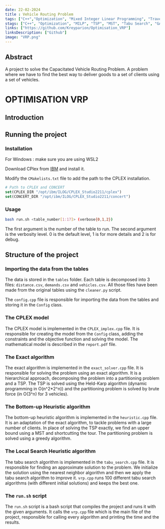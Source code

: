 ```yaml
---
date: 22-02-2024
title : Vehicle Routing Problem
tags: ["C++","Optimization", "Mixed Integer Linear Programming", "Travelling Salesman Problem", "Minimum Spanning Tree", "Tabu Search", "Genetic Algorithm"]
stags: ["C++", "Optimization", "MILP", "TSP", "MST", "Tabu Search", "GA"]
links: ["https://github.com/Kreyparion/Optimisation_VRP"]
linksDescription: ["Github"]
image: "VRP.png"
---
```


## Abstract

A project to solve the Capacitated Vehicle Routing Problem. A problem where we have to find the best way to deliver goods to a set of clients using a set of vehicles.

# OPTIMISATION VRP

## Introduction

## Running the project
### Installation

For Windows : make sure you are using WSL2

Download CPlex from [IBM](https://www.ibm.com/products/ilog-cplex-optimization-studio/cplex-optimizer) and install it.

Modify the `CMakelists.txt` file to add the path to the CPLEX installation.

```cmake
# Path to CPLEX and CONCERT
set(CPLEX_DIR "/opt/ibm/ILOG/CPLEX_Studio2211/cplex")
set(CONCERT_DIR "/opt/ibm/ILOG/CPLEX_Studio2211/concert")
```

### Usage

```bash
bash run.sh <table_number[1:17]> (verbose{0,1,2})
```
The first argument is the number of the table to run. The second argument is the verbosity level. 0 is the default level, 1 is for more details and 2 is for debug.

## Structure of the project

### Importing the data from the tables

The data is stored in the `tables` folder. Each table is decomposed into 3 files: `distance.csv`, `demands.csv` and `vehicles.csv`.
All those files have been made from the original tables using the `cleaner.py` script.

The `config.cpp` file is responsible for importing the data from the tables and storing it in the `Config` class.

### The CPLEX model

The CPLEX model is implemented in the `CPLEX_implex.cpp` file. It is responsible for creating the model from the `Config` class, adding the constraints and the objective function and solving the model. 
The mathematical model is described in the `report.pdf` file.

### The Exact algorithm

The exact algorithm is implemented in the `exact_solver.cpp` file. It is responsible for solving the problem using an exact algorithm. It is a hierarchical approach, decomposing the problem into a partitioning problem and a TSP.
The TSP is solved using the Held-Karp algorithm (dynamic programming in O(n^2*2^n)) and the partitioning problem is solved by brute force (in O(3^n) for 3 vehicles).

### The Bottom-up Heuristic algorithm

The bottom-up heuristic algorithm is implemented in the `heuristic.cpp` file. It is an adaptation of the exact algorithm, to tackle problems with a large number of clients. In place of solving the TSP exactly, we find an upper bound using a MST and shortcutting the tour. The partitioning problem is solved using a greedy algorithm.

### The Local Search Heuristic algorithm

The tabu search algorithm is implemented in the `tabu_search.cpp` file. It is responsible for finding an approximate solution to the problem. We initialize the solution using the nearest neighbor algorithm and then we apply the tabu search algorithm to improve it.
`vrp.cpp` runs 100 different tabu search algorithms (with different initial solutions) and keeps the best one.

### The `run.sh` script

The `run.sh` script is a bash script that compiles the project and runs it with the given arguments. It calls the `vrp.cpp` file which is the main file of the project, responsible for calling every algorithm and printing the time and the results.
